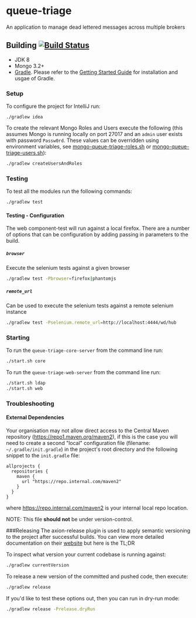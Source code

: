 # queue-triage

An application to manage dead lettered messages across multiple brokers

## Building [![Build Status](https://travis-ci.org/dwpdigitaltech/queue-triage.svg?branch=master)](https://travis-ci.org/dwpdigitaltech/queue-triage)
* JDK 8
* Mongo 3.2+
* [Gradle](https://gradle.org/).  Please refer to the [Getting Started Guide](https://gradle.org/guides/#getting-started) for installation and usgae of Gradle.

### Setup
To configure the project for IntelliJ run:

```
./gradlew idea
```

To create the relevant Mongo Roles and Users execute the following (this assumes Mongo is running locally on port 27017 and an `admin` user exists with password `Passw0rd`.  These values can be overridden using environment variables, see [mongo-queue-triage-roles.sh](core/dao-mongo/src/main/resources/mongo-queue-triage-roles.sh) or [mongo-queue-triage-users.sh](core/dao-mongo/src/main/resources/mongo-queue-triage-users.sh)):
```bash
./gradlew createUsersAndRoles
```

### Testing
To test all the modules run the following commands:

```bash
./gradlew test
```
#### Testing - Configuration
The web component-test will run against a local firefox.  There are a number of options that can be configuration by adding passing in parameters to the build.

##### `browser`
Execute the selenium tests against a given browser
```bash
./gradlew test -Pbrowser=firefox|phantomjs
```
##### `remote_url`
Can be used to execute the selenium tests against a remote selenium instance
```bash
./gradlew test -Pselenium.remote_url=http://localhost:4444/wd/hub
```

### Starting
To run the `queue-triage-core-server` from the command line run:

```bash
./start.sh core
```

To run the `queue-triage-web-server` from the command line run:

```bash
./start.sh ldap
./start.sh web
```

### Troubleshooting
#### External Dependencies
Your organisation may not allow direct access to the Central Maven repository (https://repo1.maven.org/maven2), if this is the case you will need to create a second "local" 
configuration file (filename: `~/.gradle/init.gradle`) in the project's root directory and the following snippet to the `init.gradle` file:  
```
allprojects {
  repositories {
    maven {
	  url "https://repo.internal.com/maven2"
    }
  }
}
```
where <https://repo.internal.com/maven2> is your internal local repo location.

NOTE: This file **should not** be under version-control.


###Releasing
The axion-release plugin is used to apply semantic versioning to the project after successful builds. You can view more detailed 
documentation on their [website](http://axion-release-plugin.readthedocs.io/en/latest/index.html) but here is the TL;DR

To inspect what version your current codebase is running against:
```bash
./gradlew currentVersion
```

To release a new version of the committed and pushed code, then execute:
```bash
./gradlew release
```

If you'd like to test these options out, then you can run in dry-run mode:
```bash
./gradlew release -Prelease.dryRun
```

